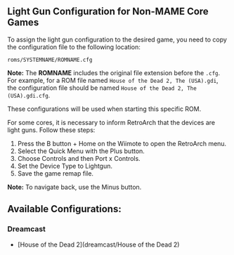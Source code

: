 ## Light Gun Configuration for Non-MAME Core Games

To assign the light gun configuration to the desired game, you need to copy the configuration file to the following location:

```
roms/SYSTEMNAME/ROMNAME.cfg
```

**Note:** The **ROMNAME** includes the original file extension before the `.cfg`. For example, for a ROM file named `House of the Dead 2, The (USA).gdi`, the configuration file should be named `House of the Dead 2, The (USA).gdi.cfg`.

These configurations will be used when starting this specific ROM.

For some cores, it is necessary to inform RetroArch that the devices are light guns. Follow these steps:

1. Press the B button + Home on the Wiimote to open the RetroArch menu.
2. Select the Quick Menu with the Plus button.
3. Choose Controls and then Port x Controls.
4. Set the Device Type to Lightgun.
5. Save the game remap file.

**Note:** To navigate back, use the Minus button.

## Available Configurations:

### Dreamcast
- [House of the Dead 2](dreamcast/House of the Dead 2)
